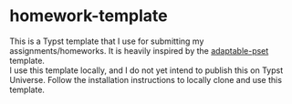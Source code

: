 # homework-template

This is a Typst template that I use for submitting my assignments/homeworks. It is heavily inspired by the [adaptable-pset](https://typst.app/universe/package/adaptable-pset/) template.  
I use this template locally, and I do not yet intend to publish this on Typst Universe. Follow the installation instructions to locally clone and use this template.
